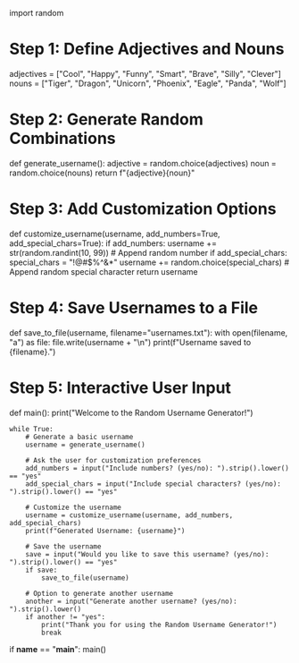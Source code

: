import random

# Step 1: Define Adjectives and Nouns
adjectives = ["Cool", "Happy", "Funny", "Smart", "Brave", "Silly", "Clever"]
nouns = ["Tiger", "Dragon", "Unicorn", "Phoenix", "Eagle", "Panda", "Wolf"]

# Step 2: Generate Random Combinations
def generate_username():
    adjective = random.choice(adjectives)
    noun = random.choice(nouns)
    return f"{adjective}{noun}"

# Step 3: Add Customization Options
def customize_username(username, add_numbers=True, add_special_chars=True):
    if add_numbers:
        username += str(random.randint(10, 99))  # Append random number
    if add_special_chars:
        special_chars = "!@#$%^&*"
        username += random.choice(special_chars)  # Append random special character
    return username

# Step 4: Save Usernames to a File
def save_to_file(username, filename="usernames.txt"):
    with open(filename, "a") as file:
        file.write(username + "\n")
    print(f"Username saved to {filename}.")

# Step 5: Interactive User Input
def main():
    print("Welcome to the Random Username Generator!")
    
    while True:
        # Generate a basic username
        username = generate_username()
        
        # Ask the user for customization preferences
        add_numbers = input("Include numbers? (yes/no): ").strip().lower() == "yes"
        add_special_chars = input("Include special characters? (yes/no): ").strip().lower() == "yes"
        
        # Customize the username
        username = customize_username(username, add_numbers, add_special_chars)
        print(f"Generated Username: {username}")
        
        # Save the username
        save = input("Would you like to save this username? (yes/no): ").strip().lower() == "yes"
        if save:
            save_to_file(username)
        
        # Option to generate another username
        another = input("Generate another username? (yes/no): ").strip().lower()
        if another != "yes":
            print("Thank you for using the Random Username Generator!")
            break

if __name__ == "__main__":
    main()
